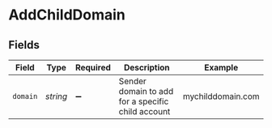 # AddChildDomain


## Fields

| Field                                             | Type                                              | Required                                          | Description                                       | Example                                           |
| ------------------------------------------------- | ------------------------------------------------- | ------------------------------------------------- | ------------------------------------------------- | ------------------------------------------------- |
| `domain`                                          | *string*                                          | :heavy_minus_sign:                                | Sender domain to add for a specific child account | mychilddomain.com                                 |